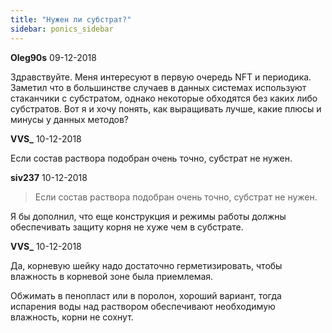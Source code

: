 ```yaml
---
title: "Нужен ли субстрат?"
sidebar: ponics_sidebar
---
```


**Oleg90s** 09-12-2018

Здравствуйте. Меня интересуют в первую очередь NFT и периодика. Заметил что в большинстве случаев в данных системах используют стаканчики с субстратом, однако некоторые обходятся без каких либо субстратов. Вот я и хочу понять, как выращивать лучше, какие плюсы и минусы у данных методов?


**VVS_** 10-12-2018

Если состав раствора подобран очень точно, субстрат не нужен.


**siv237** 10-12-2018

> Если состав раствора подобран очень точно, субстрат не нужен.

Я бы дополнил, что еще конструкция и режимы работы должны обеспечивать защиту корня не хуже чем в субстрате.


**VVS_** 10-12-2018

Да, корневую шейку надо достаточно герметизировать, чтобы влажность в корневой зоне была приемлемая. 

Обжимать в пенопласт или в поролон, хороший вариант, тогда испарения воды над раствором обеспечивают необходимую влажность, корни не сохнут.


